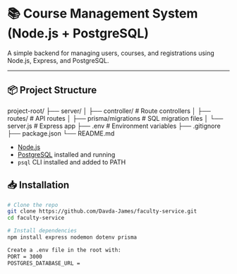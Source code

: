 # 📚 Course Management System (Node.js + PostgreSQL)

A simple backend for managing users, courses, and registrations using Node.js, Express, and PostgreSQL.

---

## 📦 Project Structure

project-root/
├── server/
│ ├── controller/ # Route controllers
│ ├── routes/ # API routes
│ ├── prisma/migrations # SQL migration files
│ └── server.js # Express app
├── .env # Environment variables
├── .gitignore
├── package.json
└── README.md

- [Node.js](https://nodejs.org/)
- [PostgreSQL](https://www.postgresql.org/) installed and running
- `psql` CLI installed and added to PATH

## 📥 Installation

```bash
# Clone the repo
git clone https://github.com/Davda-James/faculty-service.git
cd faculty-service

# Install dependencies
npm install express nodemon dotenv prisma

Create a .env file in the root with:
PORT = 3000
POSTGRES_DATABASE_URL = 
